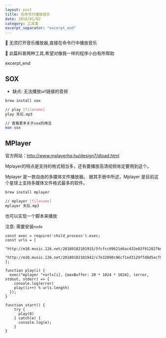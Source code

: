 ```yaml
---
layout: post
title: 在命令行播放音乐
date: 2018/01/02
category: 工具类
excerpt_separator: "excerpt_end"
---
```


🎵  无须打开音乐播放器,直接在命令行中播放音乐

🔩  此篇科普两种工具,希望对像我一样的程序小白有所帮助

excerpt_end

## SOX 
- 缺点: 无法播放url链接的音频
```sh
brew install sox

// play [filename]
play 天后.mp3

// 查看更多关于sox的用法
man sox
```

## MPlayer
官方网站：http://www.mplayerhq.hu/design7/dload.html

Mplayer的特点是支持的格式相当多，还有要播放高清视频肯定要用到这个。

Mplayer 是一款自由的多媒体文件播放器。
据其手册中所述，Mplayer 是目前这个星球上支持多媒体文件格式最多的软件。
```sh
brew install mplayer

// mplayer [filename]
mplayer 天后.mp3
```
也可以实现一个脚本来播放

注意: 需要安装`node`
```
const exec = require('child_process').exec;
const urls = [
  "http://m10.music.126.net/20180102101915/5fcfcc09621d6ac432e02f912827bd1e/ymusic/63d8/b566/34c9/59b67690633d8f7c53f91528561e6c2d.mp3",
  "http://m10.music.126.net/20180102101942/c7e32090c96cf1ed3129ffd8d5ecf9d2/ymusic/a828/4657/0d1b/45969fad12e4503f9bfae81d6a3db8bb.mp3"  
];

function play(i) {
  exec("mplayer "+urls[i], {maxBuffer: 20 * 1024 * 1024}, (error, stdout, stderr) => {
    console.log(error)
    play((i++) % urls.length)
  });
}

function start() {
    try {
      play(0) 
    } catch(e) {
      console.log(e);
    }
}
```